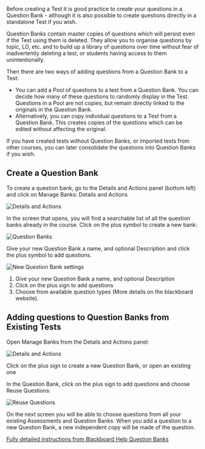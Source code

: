 Before creating a Test it is good practice to create your questions in a Question Bank - although it is also possible to create questions directly in a standalone Test if you wish.  

Question Banks contain master copies of questions which will persist even if the Test using them is deleted. They allow you to organise questions by topic, LO, etc. and to build up a library of questions over time without fear of inadvertently deleting a test, or students having access to them unintentionally.

Then there are two ways of adding questions from a Question Bank to a Test: 

- You can add a Pool of questions to a test from a Question Bank. You can decide how many of these questions to randomly display in the Test. Questions in a Pool are not copies, but remain directly linked to the originals in the Question Bank.
- Alternatively, you can copy individual questions to a Test from a Question Bank. This creates copies of the questions which can be edited without affecting the original.

If you have created tests without Question Banks, or imported tests from other courses, you can later consolidate the questions into Question Banks if you wish.

## Create a Question Bank

To create a question bank, go to the Details and Actions panel (bottom left) and click on Manage Banks:
Details and Actions

![Details and Actions](https://xerte.cardiff.ac.uk/USER-FILES/18321-wdmsev-site/media/image(99).png)

In the screen that opens, you will find a searchable list of all the question banks already in the course. Click on the plus symbol to create a new bank: 

![Question Banks](https://xerte.cardiff.ac.uk/USER-FILES/18321-wdmsev-site/media/image(100).png)

Give your new Question Bank a name, and optional Description and click the plus symbol to add questions.

![New Question Bank settings](https://xerte.cardiff.ac.uk/USER-FILES/18321-wdmsev-site/media/image(101).png)

1. Give your new Question Bank a name, and optional Description
2. Click on the plus sign to add questions
3. Choose from available question types (More details on the blackboard website). 

## Adding questions to Question Banks from Existing Tests

Open Manage Banks from the Details and Actions panel: 

![Details and Actions](https://xerte.cardiff.ac.uk/USER-FILES/18321-wdmsev-site/media/image(99).png)

Click on the plus sign to create a new Question Bank, or open an existing one

In the Question Bank, click on the plus sign to add questions and choose Reuse Questions: 

![Reuse Questions](https://xerte.cardiff.ac.uk/USER-FILES/18321-wdmsev-site/media/image-20230720103311-4.png)

On the next screen you will be able to choose questions from all your existing Assessments and Question Banks. When you add a question to a new Question Bank, a new independent copy will be made of the question. 

[Fully detailed instructions from Blackboard Help Question Banks](https://help.blackboard.com/Learn/Instructor/Ultra/Tests_Pools_Surveys/ULTRA_Reuse_Questions/ULTRA_Question_Banks)